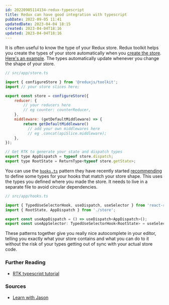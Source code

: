 ```yaml
---
id: 20220905114134-redux-typescript
title: Redux can have good integration with typescript
pubDate: 2022-09-05 11:41
updatedDate: 2023-04-04 18:15
created: 2023-04-04T18:16
updated: 2023-04-04T18:16
---
```


It is often useful to know the type of your Redux store. Redux toolkit helps you create the types of your store automatically when you [create the store](https://redux-toolkit.js.org/api/configureStore). [Here's an example](https://github.com/learnwithjason/lets-learn-redux-toolkit/blob/main/src/app/store.ts). The types automatically update whenever you change the shape of your store.

```js
// src/app/store.ts

import { configureStore } from '@reduxjs/toolkit';
import // your store slices here;

export const store = configureStore({
	reducer: {
		// your reducers here
		// eg counter: counterReducer,
	},
	middleware: (getDefaultMiddleware) => {
		return getDefaultMiddleware()
		  // add your own middlewares here
		  // eg .concat(apiSlice.middleware);
	},
});

// Get RTK to generate your state and dispatch types
export type AppDispatch = typeof store.dispatch;
export type RootState = ReturnType<typeof store.getState>;
```

You can use the [`hooks.ts`](https://github.com/learnwithjason/lets-learn-redux-toolkit/blob/main/src/app/hooks.ts) pattern they have recently started [recommending](https://redux-toolkit.js.org/tutorials/typescript#define-typed-hooks) to define some types for your hooks that match your store shape. This uses the types you defined where you made the store. It needs to live in a separate file to avoid circular dependencies.

```js
// src/app/hooks.ts

import { TypedUseSelectorHook, useDispatch, useSelector } from 'react-redux';
import { RootState, AppDispatch } from './store';

export const useAppDispatch = () => useDispatch<AppDispatch>();
export const useAppSelector: TypedUseSelectorHook<RootState> = useSelector;
```

These patterns together give you really nice autocomplete in your editor, telling you exactly what your store contains and what you can do to it without the risk of your types getting out of sync with your actual store code.

### Further Reading

- [RTK typescript tutorial](https://redux-toolkit.js.org/tutorials/typescript)

### Sources

- [Learn with Jason](https://www.youtube.com/watch?v=9zySeP5vH9c)
